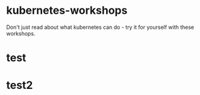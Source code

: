 # kubernetes-workshops
Don't just read about what kubernetes can do - try it for yourself with these workshops.
# test
# test2
